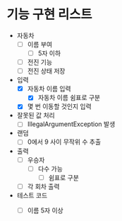 # 기능 구현 리스트
+ 자동차
  + [ ] 이름 부여
    + [ ] 5자 이하
  + [ ] 전진 기능
  + [ ] 전진 상태 저장
+ 입력
  + [x] 자동차 이름 입력
    + [x] 자동차 이름 쉼표로 구분
  + [x] 몇 번 이동할 것인지 입력
+ 잘못된 값 처리
  + [ ] IllegalArgumentException 발생
+ 랜덤
  + [ ] 0에서 9 사이 무작위 수 추출
+ 출력
  + [ ] 우승자 
    + [ ] 다수 가능
      + [ ] 쉼표로 구분
  + [ ] 각 회차 출력
+ 테스트 코드
  + [ ] 이름 5자 이상


